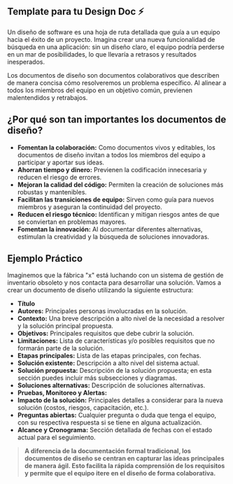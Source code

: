 ## Template para tu Design Doc ⚡

Un diseño de software es una hoja de ruta detallada que guía a un equipo hacia el éxito de un proyecto. Imagina crear una nueva funcionalidad de búsqueda en una aplicación: sin un diseño claro, el equipo podría perderse en un mar de posibilidades, lo que llevaría a retrasos y resultados inesperados.

Los documentos de diseño son documentos colaborativos que describen de manera concisa cómo resolveremos un problema específico. Al alinear a todos los miembros del equipo en un objetivo común, previenen malentendidos y retrabajos.

## ¿Por qué son tan importantes los documentos de diseño?
* **Fomentan la colaboración:** Como documentos vivos y editables, los documentos de diseño invitan a todos los miembros del equipo a participar y aportar sus ideas.
* **Ahorran tiempo y dinero:** Previenen la codificación innecesaria y reducen el riesgo de errores.
* **Mejoran la calidad del código:** Permiten la creación de soluciones más robustas y mantenibles.
* **Facilitan las transiciones de equipo:** Sirven como guía para nuevos miembros y aseguran la continuidad del proyecto.
* **Reducen el riesgo técnico:** Identifican y mitigan riesgos antes de que se conviertan en problemas mayores.
* **Fomentan la innovación:** Al documentar diferentes alternativas, estimulan la creatividad y la búsqueda de soluciones innovadoras.

## Ejemplo Práctico

Imaginemos que la fábrica "x" está luchando con un sistema de gestión de inventario obsoleto y nos contacta para desarrollar una solución. Vamos a crear un documento de diseño utilizando la siguiente estructura:

* **Título**
* **Autores:** Principales personas involucradas en la solución.
* **Contexto:** Una breve descripción a alto nivel de la necesidad a resolver y la solución principal propuesta.
* **Objetivos:** Principales requisitos que debe cubrir la solución.
* **Limitaciones:** Lista de características y/o posibles requisitos que no formarán parte de la solución.
* **Etapas principales:** Lista de las etapas principales, con fechas.
* **Solución existente:** Descripción a alto nivel del sistema actual.
* **Solución propuesta:** Descripción de la solución propuesta; en esta sección puedes incluir más subsecciones y diagramas.
* **Soluciones alternativas:** Descripción de soluciones alternativas.
* **Pruebas, Monitoreo y Alertas:**
* **Impacto de la solución:** Principales detalles a considerar para la nueva solución (costos, riesgos, capacitación, etc.).
* **Preguntas abiertas:** Cualquier pregunta o duda que tenga el equipo, con su respectiva respuesta si se tiene en alguna actualización.
* **Alcance y Cronograma:** Sección detallada de fechas con el estado actual para el seguimiento.

> **A diferencia de la documentación formal tradicional, los documentos de diseño se centran en capturar las ideas principales de manera ágil. Esto facilita la rápida comprensión de los requisitos y permite que el equipo itere en el diseño de forma colaborativa.**
